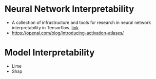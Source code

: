 # Neural Network Interpretability

- A collection of infrastructure and tools for research in neural network interpretability in Tensorflow. [link](https://github.com/tensorflow/lucid)
- https://openai.com/blog/introducing-activation-atlases/

# Model Interpretability

- Lime
- Shap

